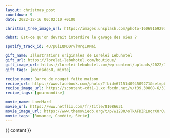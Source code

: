 ```yaml
---
layout: christmas_post
countdown: 9
date: 2022-12-16 00:02:10 +0100

christmas_tree_image_url: https://images.unsplash.com/photo-1606916929361-b29d5d4a4ad7?crop=entropy&cs=tinysrgb&fit=max&fm=jpg&ixid=MnwyNzc3MTF8MHwxfHNlYXJjaHwxM3x8Y2hyaXN0bWFzJTIwdHJlZXxlbnwwfDF8fHwxNjcxMTgwNTQ1&ixlib=rb-4.0.3&q=80&w=1080

debat: Est-ce qu'on devrait interdire le gavage des oies ?

spotify_track_id: 4U7p0iLQMDDrvlWrqIKMai

gift_name: Illustrations originales de Loreleï Lebuhotel
gift_url: https://lorelei-lebuhotel.com/boutique/
gift_image_url: https://lorelei-lebuhotel.com/wp-content/uploads/2022/11/Mockup-carre_lorelei_illustratrice_la_montagne_original_main.jpg
gift_tags: [moinsde50, mixte]

recipe_name: Barre de nougat faite maison
recipe_url: https://www.facebook.com/photo/?fbid=671514094509271&set=pb.100049520603306.-2207520000.
recipe_image_url: https://scontent-cdt1-1.xx.fbcdn.net/v/t39.30808-6/318309632_671514091175938_8130102235171645667_n.jpg?_nc_cat=106&ccb=1-7&_nc_sid=730e14&_nc_ohc=JN056k1ZRsYAX-iszMr&tn=iO1MUMvoy4bNAyu2&_nc_ht=scontent-cdt1-1.xx&oh=00_AfBDizlV_Wh2DKDIqGP0TBQLB0LpFg8bsl_y8vLNLW6soA&oe=63A12630
recipe_tags: [gourmandise]

movie_name: LoveHard
movie_url: https://www.netflix.com/fr/title/81086631
movie_image_url: https://www.themoviedb.org/t/p/w1280/oTkAFDZRLnqrXOrOwuy3Tvul0v5.jpg
movie_tags: [Romance, Comédie, Série]
---
```


{{ content }}

